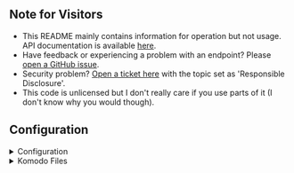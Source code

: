 ## Note for Visitors
* This README mainly contains information for operation but not usage. API documentation is available [here](https://enstrayed.com/posts/20240409-API-Documentation.html).
* Have feedback or experiencing a problem with an endpoint? Please [open a GitHub issue](https://github.com/Enstrayed/enstrayedapi/issues/new).
* Security problem? [Open a ticket here](https://helpdesk.enstrayed.com/open.php) with the topic set as 'Responsible Disclosure'.
* This code is unlicensed but I don't really care if you use parts of it (I don't know why you would though). 

## Configuration

<details> <summary>Configuration</summary>

```json
{
    "oidc": {
        "clientId": "nowaybuddy",
        "tokenUrl": "https://login.enstrayed.com/application/o/token/",
        "userinfoUrl": "https://login.enstrayed.com/application/o/userinfo/",
        "authorizeUrl": "https://login.enstrayed.com/application/o/authorize/",
        "clientSecret": "nowaybuddy"
    },
    "email": {
        "host": "orenco.enstrayed.com",
        "password": "nowaybuddy",
        "username": "nowaybuddy"
    },
    "nowplaying": {
        "cider": {
            "hosts": [],
            "apiKeys": []
        },
        "lastfm": {
            "apiKey": "nowaybuddy",
            "target": "enstrayed"
        },
        "jellyfin": {
            "host": "http://hawthorne.pizzly-catfish.ts.net:8096",
            "apiKey": "nowaybuddy",
            "target": "nathan",
            "hostPublic": "https://jellyfin.enstrayed.com"
        }
    }
}
```

</details>

<details> <summary>Komodo Files</summary>


```toml
[[build]]
name = "enstrayedapi"
[build.config]
builder = "local"
repo = "Enstrayed/enstrayedapi"
webhook_secret = "nowaybuddy"
```
```toml
[[deployment]]
name = "enstrayedapi"
[deployment.config]
server = "hawthorne"
image.type = "Build"
image.params.build = "enstrayedapi"
network = "caddy"
restart = "unless-stopped"
extra_args = ["--network=postgres"]
environment = """
DATABASE_URI=postgres://nowaybuddy:nowaybuddy@postgres:5432/api
"""
```

</details>
